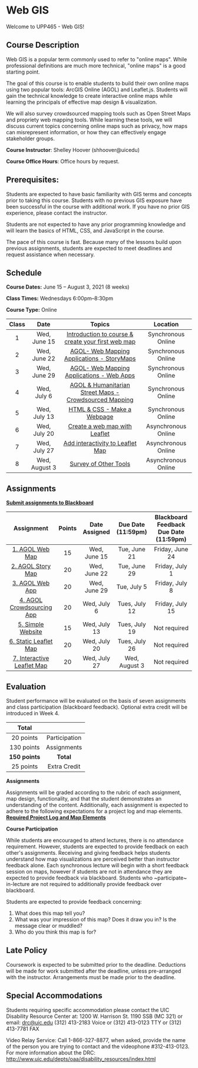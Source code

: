 <!-- 
template from: https://github.com/Make-School-Courses/Syllabus-Template -->

# Web GIS 

Welcome to UPP465 - Web GIS! 

## Course Description
Web GIS is a popular term commonly used to refer to "online maps". While professional definitions are much more technical, "online maps" is a good starting point.

The goal of this course is to enable students to build their own online maps using two popular tools: ArcGIS Online (AGOL) and Leaflet.js. Students will gain the technical knowledge to create interactive online maps while learning the principals of effective map design & visualization.

We will also survey crowdsourced mapping tools such as Open Street Maps and propriety web mapping tools. While learning these tools, we will discuss current topics concerning online maps such as privacy, how maps can misrepresent information, or how they can effectively engage stakeholder groups.  

**Course Instructor**: Shelley Hoover (shhoover@uicedu)

**Course Office Hours**: Office hours by request. 

## Prerequisites:  

Students are expected to have basic familiarity with GIS terms and concepts prior to taking this course. Students with no previous GIS exposure have been successful in the course with additional work.  If you have no prior GIS experience, please contact the instructor. 

Students are not expected to have any prior programming knowledge and will learn the basics of HTML, CSS, and JavaScript in the course.  

The pace of this course is fast.  Because many of the lessons build upon previous assignments, students are expected to meet deadlines and request assistance when necessary. 

## Schedule

**Course Dates:** June 15 – August 3, 2021 (8 weeks)

**Class Times:** Wednesdays 6:00pm–8:30pm 

**Course Type:** Online 

| Class |          Date          |                 Topics                  |                 Location                 | 
|:-----:|:----------------------:|:---------------------------------------:|:---------------------------------------:|
|  1 |  Wed, June 15        |[Introduction to course & create your first web map](https://shelleyhoover.github.io/UPP465/#/Lessons/Lesson1) |  Synchronous Online |
|  2 |  Wed, June 22        |[ AGOL- Web Mapping Applications - StoryMaps](https://shelleyhoover.github.io/UPP465/#/Lessons/Lesson2) |  Synchronous Online |
|  3 |  Wed, June 29        |[AGOL- Web Mapping Applications - Web Apps](https://shelleyhoover.github.io/UPP465/#/Lessons/Lesson3) |  Synchronous Online |
|  4 |  Wed, July 6         |[AGOL & Humanitarian Street Maps - Crowdsourced Mapping](https://shelleyhoover.github.io/UPP465/#/Lessons/Lesson4) | Synchronous Online  |
|  5 |  Wed, July 13        |[HTML & CSS - Make a Webpage](https://shelleyhoover.github.io/UPP465/#/Lessons/Lesson5) | Synchronous Online  |
|  6 |  Wed, July 20        |[Create a web map with Leaflet](https://shelleyhoover.github.io/UPP465/#/Lessons/Lesson6) | Asynchronous Online |
|  7 |  Wed, July 27        |[Add interactivity to Leaflet Map](https://shelleyhoover.github.io/UPP465/#/Lessons/Lesson7) | Asynchronous Online |
|  8 |  Wed, August 3       |[Survey of Other Tools](https://shelleyhoover.github.io/UPP465/#/Lessons/Lesson8)| Asynchronous Online |

## Assignments 
[**Submit assignments to Blackboard**](https://uic.blackboard.com/ultra/course)  

|                        Assignment                         | Points | Date Assigned |   Due Date (11:59pm)  | Blackboard Feedback Due Date (11:59pm)   | 
|:---------------------------------------------------------:|:-------------:|:------------:|:-------------:|:-------------:|
| [1. AGOL Web Map ](https://shelleyhoover.github.io/UPP4652022/#/Lessons/Lesson1?id=assignment)          | 15 | Wed, June 15  |  Tue, June 21   | Friday, June 24  |
| [2. AGOL Story Map](https://shelleyhoover.github.io/UPP4652022/#/Lessons/Lesson2?id=assignment)         | 20 | Wed, June 22  |  Tue, June 29   | Friday, July 1   |
| [3. AGOL Web App](https://shelleyhoover.github.io/UPP4652022/#/Lessons/Lesson3?id=assignment)           | 20 | Wed, June 29  |  Tue, July 5    | Friday, July 8   |
| [4. AGOL Crowdsourcing App](https://shelleyhoover.github.io/UPP465/#/Lessons/Lesson4?id=assignment) | 20 | Wed, July 6   |  Tues, July 12  | Friday, July 15  |
| [5. Simple Website](https://shelleyhoover.github.io/UPP465/#/Lessons/Lesson5?id=assignment)         | 15 | Wed, July 13  | Tues, July 19   | Not required |
| [6. Static Leaflet Map](https://shelleyhoover.github.io/UPP465/#/Lessons/Lesson6?id=assignment)     | 20 | Wed, July 20  |  Tues, July 26  | Not required |
| [7. Interactive Leaflet Map](https://shelleyhoover.github.io/UPP465/#/Lessons/Lesson7?id=assignment)| 20 | Wed, July 27  |  Wed, August 3 | Not required     |



## Evaluation

Student performance will be evaluated on the basis of seven assignments and class participation (blackboard feedback). Optional extra credit will be introduced in Week 4. 

|  Total          |                        |
|:-----:          |:----------------------:|
|  20 points      | Participation          |
|  130 points     | Assignments            |    
|  **150 points** | **Total**              | 
|    25 points    | Extra Credit           |

**Assignments**

Assignments will be graded according to the rubric of each assignment, map design, functionality, and that the student demonstrates an understanding of the content. Additionally, each assignment is expected to adhere to the following expectations for a project log and map elements.  [**Required Project Log and Map Elements**](https://shelleyhoover.github.io/UPP465/#/Lessons/LogMapElements)

**Course Participation**

While students are encouraged to attend lectures, there is no attendance requirement. However, students are expected to provide feedback on each other's assignments. Receiving and giving feedback helps students understand how map visualizations are perceived better than instructor feedback alone. Each synchronous lecture will begin with a short feedback session on maps, however if students are not in attendance they are expected to provide feedback via blackboard.  Students who ~participate~ in-lecture are not required to additionally provide feedback over blackboard.  

Students are expected to provide feedback concerning: 

1. What does this map tell you?
2. What was your impression of this map? Does it draw you in? Is the message clear or muddled? 
3. Who do you think this map is for? 


## Late Policy
Coursework is expected to be submitted prior to the deadline. Deductions will be made for work submitted after the deadline, unless pre-arranged with the instructor.  Arrangements must be made prior to the deadline. 

## Special Accommodations

Students requiring specific accommodation please contact the UIC Disability Resource Center at: 1200 W. Harrison St. 1190 SSB (MC 321) or email: drc@uic.edu (312) 413-2183 Voice or (312) 413-0123 TTY or (312) 413-7781 FAX

Video Relay Service: Call 1-866-327-8877, when asked, provide the name of the person you are trying to contact and the videophone #312-413-0123. For more information about the DRC: http://www.uic.edu/depts/oaa/disability_resources/index.html
